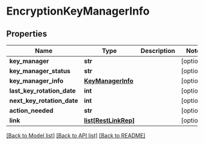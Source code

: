 # EncryptionKeyManagerInfo

## Properties
Name | Type | Description | Notes
------------ | ------------- | ------------- | -------------
**key_manager** | **str** |  | [optional] 
**key_manager_status** | **str** |  | [optional] 
**key_manager_info** | [**KeyManagerInfo**](KeyManagerInfo.md) |  | [optional] 
**last_key_rotation_date** | **int** |  | [optional] 
**next_key_rotation_date** | **int** |  | [optional] 
**action_needed** | **str** |  | [optional] 
**link** | [**list[RestLinkRep]**](RestLinkRep.md) |  | [optional] 

[[Back to Model list]](../README.md#documentation-for-models) [[Back to API list]](../README.md#documentation-for-api-endpoints) [[Back to README]](../README.md)



